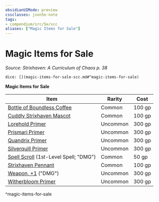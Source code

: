 ```yaml
---
obsidianUIMode: preview
cssclasses: json5e-note
tags:
- compendium/src/5e/scc
aliases: ["Magic Items for Sale"]
---
```

# Magic Items for Sale
*Source: Strixhaven: A Curriculum of Chaos p. 38* 

`dice: [](magic-items-for-sale-scc.md#^magic-items-for-sale)`

**Magic Items for Sale**

| Item | Rarity | Cost |
|------|--------|------|
| [Bottle of Boundless Coffee](bottle-of-boundless-coffee-scc.md) | Common | 100 gp |
| [Cuddly Strixhaven Mascot](cuddly-strixhaven-mascot-scc.md) | Common | 100 gp |
| [Lorehold Primer](lorehold-primer-scc.md) | Uncommon | 300 gp |
| [Prismari Primer](prismari-primer-scc.md) | Uncommon | 300 gp |
| [Quandrix Primer](quandrix-primer-scc.md) | Uncommon | 300 gp |
| [Silverquill Primer](silverquill-primer-scc.md) | Uncommon | 300 gp |
| [Spell Scroll](spell-scroll-1st-level.md) (1st-Level Spell; "DMG") | Common | 50 gp |
| [Strixhaven Pennant](strixhaven-pennant-scc.md) | Common | 100 gp |
| [Weapon, +1](1-weapon.md) ("DMG") | Uncommon | 300 gp |
| [Witherbloom Primer](witherbloom-primer-scc.md) | Uncommon | 300 gp |
^magic-items-for-sale